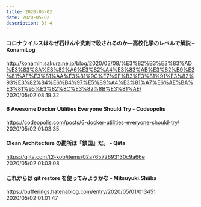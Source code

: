 ```yaml
---
title: 2020-05-02
date: 2020-05-02
description: B! 4
---
```


#### コロナウイルスはなぜ石けんや洗剤で殺されるのか—高校化学のレベルで解説 – KonamiLog
http://konamih.sakura.ne.jp/blog/2020/03/08/%E3%82%B3%E3%83%AD%E3%83%8A%E3%82%A6%E3%82%A4%E3%83%AB%E3%82%B9%E3%81%AF%E3%81%AA%E3%81%9C%E7%9F%B3%E3%81%91%E3%82%93%E3%82%84%E6%B4%97%E5%89%A4%E3%81%A7%E6%AE%BA%E3%81%95%E3%82%8C%E3%82%8B%E3%81%AE/<br>
2020/05/02 08:19:32<br>


#### 6 Awesome Docker Utilities Everyone Should Try - Codeopolis
https://codeopolis.com/posts/6-docker-utilities-everyone-should-try/<br>
2020/05/02 01:03:35<br>


#### Clean Architecture の勘所は『鎖国』だ。 - Qiita
https://qiita.com/t2-kob/items/02a76572693130c9a66e<br>
2020/05/02 01:03:08<br>


#### これからは git restore を使ってみようかな - Mitsuyuki.Shiiba
https://bufferings.hatenablog.com/entry/2020/05/01/013451<br>
2020/05/02 01:01:47<br>


